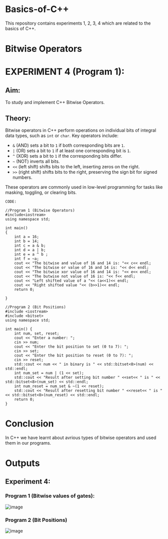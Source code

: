 # Basics-of-C++
This repository contains experiments 1, 2, 3, 4 which are related to the basics of C++.

# Bitwise Operators
# EXPERIMENT 4 (Program 1):
## Aim: 
To study and implement C++ Bitwise Operators.
## Theory: 
Bitwise operators in C++ perform operations on individual bits of integral data types, such as `int` or `char`.
Key operators include:

- `&` (AND) sets a bit to `1` if both corresponding bits are `1`.
- `|` (OR) sets a bit to `1` if at least one corresponding bit is `1`.
- `^` (XOR) sets a bit to `1` if the corresponding bits differ.
- `~` (NOT) inverts all bits.
- `<<` (left shift) shifts bits to the left, inserting zeros on the right.
- `>>` (right shift) shifts bits to the right, preserving the sign bit for signed numbers. 

These operators are commonly used in low-level programming for tasks like masking, toggling, or clearing bits.
~~~
CODE:

//Program 1 (Bitwise Operators)
#include<iostream>
using namespace std;

int main()
{
    int a = 16;
    int b = 14;
    int c = a & b;
    int d = a | b;
    int e = a ^ b ;
    int f = ~a;
    cout << "The bitwise and value of 16 and 14 is: "<< c<< endl;
    cout << "The bitwise or value of 16 and 14 is: "<< d<< endl;
    cout << "The bitwsie xor value of 16 and 14 is: "<< e<< endl;
    cout << "The butwise not value of 16 is: "<< f<< endl;
    cout << "Left shifted value of a "<< (a<<1)<< endl;
    cout << "Right shifted value "<< (b>>1)<< endl;
    return 0;

}

//Program 2 (Bit Positions)
#include <iostream>
#include <bitset>
using namespace std;

int main() {
    int num, set, reset;
    cout << "Enter a number: ";
    cin >> num;
    cout << "Enter the bit position to set (0 to 7): ";
    cin >> set;
    cout << "Enter the bit position to reset (0 to 7): ";
    cin >> reset;
    std::cout << num << " in binary is " << std::bitset<8>(num) << std::endl;
    int num_set = num | (1 << set);
    std::cout << "Result after setting bit number " <<set<< " is " << std::bitset<8>(num_set) << std::endl;
    int num_reset = num_set & ~(1 << reset);
    std::cout << "Result after resetting bit number " <<reset<< " is " << std::bitset<8>(num_reset) << std::endl;
    return 0;
}

~~~

# Conclusion
In C++ we have learnt about avrious types of bitwise operators and used them in our programs.

# Outputs

## Experiment 4:

### Program 1 (Bitwise values of gates):
![image](https://github.com/user-attachments/assets/e55784fd-823f-463f-b885-2eb9b412d8b8)

### Program 2 (Bit Positions)
![image](https://github.com/user-attachments/assets/d84f59fe-f4fa-48d8-854f-2b5a0c822146)
